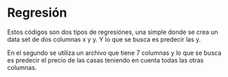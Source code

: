 # Regresión

Estos códigos son dos tipos de regresiónes, una simple donde se crea un data set de dos columnas x y y. Y lo que se busca es predecir las y.

En el segundo se utiliza un archivo que tiene 7 columnas y lo que se busca es predecir el precio de las casas teniendo en cuenta todas las otras columnas.
